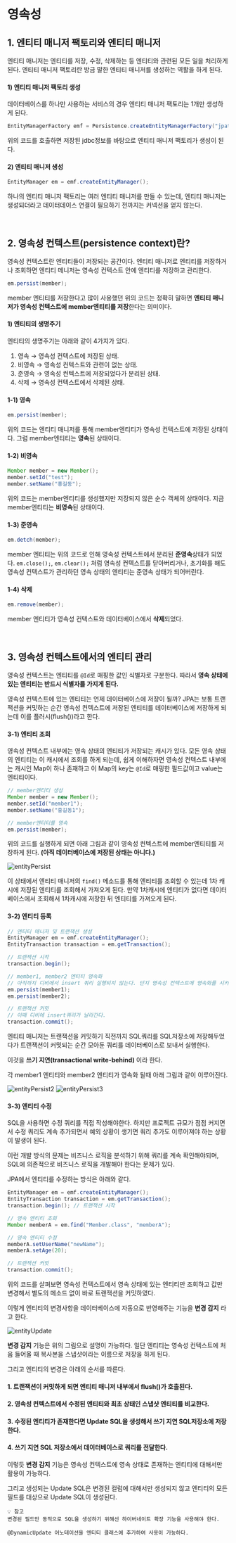 # 영속성
## 1. 엔티티 매니저 팩토리와 엔티티 매니저
엔티티 매니저는 엔티티를 저장, 수정, 삭제하는 등 엔티티와 관련된 모든 일을 처리하게 된다. 엔티티 매니저 팩토리란 방금 말한 엔티티 매니저를 생성하는 역활을 하게 된다.

#### 1) 엔티티 매니저 팩토리 생성
데이터베이스를 하나만 사용하는 서비스의 경우 엔티티 매니저 팩토리는 1개만 생성하게 된다.
```Java
EntityManagerFactory emf = Persistence.createEntityManagerFactory("jpatest");
```
위의 코드를 호출하면 저장된 jdbc정보를 바탕으로 엔티티 매니저 팩토리가 생성이 된다.

#### 2) 엔티티 매니저 생성
```Java
EntityManager em = emf.createEntityManager();
```

하나의 엔티티 매니저 팩토리는 여러 엔티티 매니저를 만들 수 있는데, 엔티티 매니저는 생성되더라고 데이터데이스 연결이 필요하기 전까지는 커넥션을 얻지 않는다. 

<br/>

## 2. 영속성 컨텍스트(persistence context)란?
영속성 컨텍스트란 엔티티들이 저장되는 공간이다. 엔티티 매니저로 엔티티를 저장하거나 조회하면 엔티티 메니저는 영속성 컨텍스트 안에 엔티티를 저장하고 관리한다.

```Java
em.persist(member);
```
member 엔티티를 저장한다고 많이 사용했던 위의 코드는 정확히 말하면 **엔티티 매니저가 영속성 컨텍스트에 member엔티티를 저장**한다는 의미이다.

#### 1) 엔티티의 생명주기
엔티티의 생명주기는 아래와 같이 4가지가 있다.
1. 영속 &rightarrow; 영속성 컨텍스트에 저장된 상태.
2. 비영속 &rightarrow; 영속성 컨텍스트와 관련이 없는 상태.
3. 준영속 &rightarrow; 영속성 컨텍스트에 저장되었다가 분리된 상태.
4. 삭제 &rightarrow; 영속성 컨텍스트에서 삭제된 상태.

#### 1-1) 영속
```Java
em.persist(member);
```
위의 코드는 엔티티 매니저를 통해 member엔티티가 영속성 컨텍스트에 저장된 상태이다. 그럼 member엔티티는 **영속**된 상태이다.

#### 1-2) 비영속
```Java
Member member = new Member();
member.setId("test");
member.setName("홍길동");
```
위의 코드는 member엔티티를 생성했지만 저장되지 않은 순수 객체의 상태이다. 지금 member엔티티는 **비영속**된 상태이다.

#### 1-3) 준영속
```Java
em.detch(member);
```
member 엔티티는 위의 코드로 인해 영속성 컨텍스트에서 분리된 **준영속**상태가 되었다. 
`em.close();`, `em.clear();` 처럼 영속성 컨텍스트를 닫아버리거나, 초기화를 해도 영속성 컨텍스트가 관리하던 영속 상태의 엔티티는 준영속 상태가 되어버린다. 

#### 1-4) 삭제
```Java
em.remove(member);
```
member 엔티티가 영속성 컨텍스트와 데이터베이스에서 **삭제**되었다.

<br/>

## 3. 영속성 컨텍스트에서의 엔티티 관리
영속성 컨텍스트는 엔티티를 `@Id`로 매핑한 값인 식별자로 구분한다. 따라서 **영속 상태에 있는 엔티티는 반드시 식별자를 가지게 된다.** 

영속성 컨텍스트에 있는 엔티티는 언제 데이터베이스에 저장이 될까? JPA는 보통 트랜잭션을 커밋하는 순간 영속성 컨텍스트에 저장된 엔티티를 데이터베이스에 저장하게 되는데 이를 플러시(flush())라고 한다.

#### 3-1) 엔티티 조회
영속성 컨텍스트 내부에는 영속 상태의 엔티티가 저장되는 캐시가 있다. 모든 영속 상태의 엔티티는 이 캐시에서 조회를 하게 되는데, 쉽게 이해하자면 영속성 컨텍스트 내부에는 캐시인 Map이 하나 존재하고 이 Map의 key는 `@Id`로 매핑한 필드값이고 value는 엔티티이다.

```Java
// member엔티티 생성
Member member = new Member();
member.setId("member1");
member.setName("홍길동1");

// member엔티티를 영속
em.persist(member);
```
위의 코드를 실행하게 되면 아래 그림과 같이 영속성 컨텍스트에 member엔티티를 저장하게 된다. **(아직 데이터베이스에 저장된 상태는 아니다.)**

![entityPersist](./image/entityPersist.png)

이 상태에서 엔티티 매니저의 `find()` 메소드를 통해 엔티티를 조회할 수 있는데 1차 캐시에 저장된 엔티티를 조회해서 가져오게 된다. 만약 1차캐시에 엔티티가 없다면 데이터베이스에서 조회해서 1차캐시에 저장한 뒤 엔티티를 가져오게 된다.

#### 3-2) 엔티티 등록
```Java
// 엔티티 매니저 및 트랜잭션 생성
EntityManager em = emf.createEntityManager();
EntityTransaction transaction = em.getTransaction();

// 트랜잭션 시작
transaction.begin();

// member1, member2 엔티티 영속화
// 아직까지 디비에서 insert 쿼리 실행되지 않는다. 단지 영속성 컨텍스트에 영속화를 시키는 단계
em.persist(member1);
em.persist(member2);

// 트랜잭션 커밋
// 이때 디비에 insert쿼리가 날라간다.
transaction.commit();
```
엔티티 매니저는 트랜잭션을 커밋하기 직전까지 SQL쿼리를 SQL저장소에 저장해두었다가 트랜잭션이 커밋되는 순간 모아둔 쿼리를 데이터베이스로 보내서 실행한다.

이것을 **쓰기 지연(transactional write-behind)** 이라 한다.

각 member1 엔티티와 member2 엔티티가 영속화 될때 아래 그림과 같이 이루어진다.

![entityPersist2](./image/entityPersist2.png)
![entityPersist3](./image/entityPersist3.png)

#### 3-3) 엔티티 수정
SQL을 사용하면 수정 쿼리를 직접 작성해야한다. 하지만 프로젝트 규모가 점점 커지면서 수정 쿼리도 계속 추가되면서 예외 상황이 생기면 쿼리 추가도 이루어져야 하는 상황이 발생이 된다.

이런 개발 방식의 문제는 비즈니스 로직을 분석하기 위해 쿼리를 계속 확인해야되며, SQL에 의존적으로 비즈니스 로직을 개발해야 한다는 문제가 있다.

JPA에서 엔티티를 수정하는 방식은 아래와 같다.
```Java
EntityManager em = emf.createEntityManager();
EntityTransaction transaction = em.getTransaction();
transaction.begin(); // 트랜잭션 시작

// 영속 엔티티 조회
Member memberA = em.find("Member.class", "memberA");

// 영속 엔티티 수정
memberA.setUserName("newName");
memberA.setAge(20);

// 트랜잭션 커밋
transaction.commit();
```

위의 코드를 살펴보면 영속성 컨텍스트에서 영속 상태에 있는 엔티티만 조회하고 값만 변경해서 별도의 메소드 없이 바로 트랜잭션을 커밋하였다.

이렇게 엔티티의 변경사항을 데이터베이스에 자동으로 반영해주는 기능을 **변경 감지** 라고 한다.

![entityUpdate](./image/entityUpdate.png)

**변경 감지** 기능은 위의 그림으로 설명이 가능하다. 일단 엔티티는 영속성 컨텍스트에 처음 들어올 때 복사본을 스냅샷이라는 이름으로 저장을 하게 된다.

그리고 엔티티의 변경은 아래의 순서를 따른다.
#### 1. 트랜잭션이 커밋하게 되면 엔티티 매니저 내부에서 flush()가 호출된다.
#### 2. 영속성 컨텍스트에서 수정된 엔티티와 최초 상태인 스냅샷 엔티티를 비교한다.
#### 3. 수정된 엔티티가 존재한다면 Update SQL을 생성해서 쓰기 지연 SQL저장소에 저장한다.
#### 4. 쓰기 지연 SQL 저장소에서 데이터베이스로 쿼리를 전달한다.

이렇듯 **변경 감지** 기능은 영속성 컨텍스트에 영속 상태로 존재하는 엔티티에 대해서만 활용이 가능하다.

그리고 생성되는 Update SQL은 변경된 컬럼에 대해서만 생성되지 않고 엔티티의 모든 필드를 대상으로 Update SQL이 생성된다.

    💡 참고
    변경된 필드만 동적으로 SQL을 생성하기 위해선 하이버네이트 확장 기능을 사용해야 한다. 

    @DynamicUpdate 어노테이션을 엔티티 클래스에 추가하여 사용이 가능하다.

        


